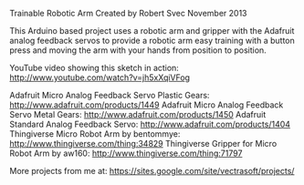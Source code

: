 Trainable Robotic Arm Created by Robert Svec November 2013

This Arduino based project uses a robotic arm and gripper with the Adafruit analog feedback servos to provide
a robotic arm easy training with a button press and moving the arm with your hands from position to position.

YouTube video showing this sketch in action: http://www.youtube.com/watch?v=jh5xXqiVFog

Adafruit Micro Analog Feedback Servo Plastic Gears: http://www.adafruit.com/products/1449
Adafruit Micro Analog Feedback Servo Metal Gears: http://www.adafruit.com/products/1450
Adafruit Standard Analog Feedback Servo: http://www.adafruit.com/products/1404
Thingiverse Micro Robot Arm by bentommye: http://www.thingiverse.com/thing:34829
Thingiverse Gripper for Micro Robot Arm by aw160: http://www.thingiverse.com/thing:71797

More projects from me at: https://sites.google.com/site/vectrasoft/projects/
